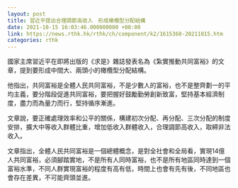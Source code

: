 ```yaml
---
layout: post
title: 習近平提出合理調節高收入　形成橄欖型分配結構
date: 2021-10-15 16:03:46.000000000 +08:00
link: https://news.rthk.hk/rthk/ch/component/k2/1615368-20211015.htm
categories: rthk
---
```


國家主席習近平在即將出版的《求是》雜誌發表名為《紮實推動共同富裕》的文章，提到要形成中間大、兩頭小的橄欖型分配結構。

他指出，共同富裕是全體人民共同富裕，不是少數人的富裕，也不是整齊劃一的平均主義，要分階段促進共同富裕，要把握好鼓勵勤勞創新致富，堅持基本經濟制度，盡力而為量力而行，堅持循序漸進。

文章說，要正確處理效率和公平的關係，構建初次分配、再分配、三次分配的制度安排，擴大中等收入群體比重，增加低收入群體收入，合理調節高收入，取締非法收入。

文章指出，全體人民共同富裕是一個總體概念，是對全社會和全局看，實現14億人共同富裕，必須腳踏實地，不是所有人同時富裕，也不是所有地區同時達到一個富裕水準，不同人群實現富裕的程度有高有低，時間上也會有先有後，不同地區也會存在差異，不可能齊頭並進。
